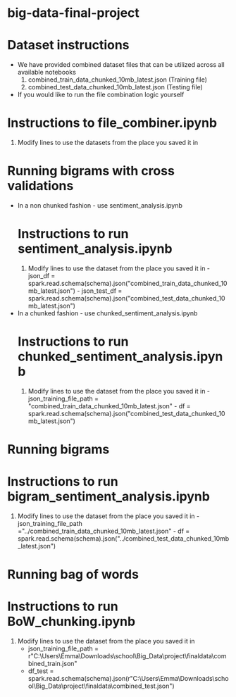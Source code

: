 # big-data-final-project
# Dataset instructions
- We have provided combined dataset files that can be utilized across all available notebooks
    1. combined_train_data_chunked_10mb_latest.json (Training file)
    2. combined_test_data_chunked_10mb_latest.json (Testing file)
- If you would like to run the file combination logic yourself
# Instructions to file_combiner.ipynb
1. Modify lines to use the datasets from the place you saved it in




# Running bigrams with cross validations 
- In a non chunked fashion - use sentiment_analysis.ipynb
    # Instructions to run sentiment_analysis.ipynb
    1. Modify lines to use the dataset from the place you saved it in 
            - json_df = spark.read.schema(schema).json("combined_train_data_chunked_10mb_latest.json")
            - json_test_df = spark.read.schema(schema).json("combined_test_data_chunked_10mb_latest.json")
- In a chunked fashion - use chunked_sentiment_analysis.ipynb
    # Instructions to run chunked_sentiment_analysis.ipynb
    1.  Modify lines to use the dataset from the place you saved it in 
            - json_training_file_path = "combined_train_data_chunked_10mb_latest.json"
            - df = spark.read.schema(schema).json("combined_test_data_chunked_10mb_latest.json")


# Running bigrams
# Instructions to run bigram_sentiment_analysis.ipynb
  1.  Modify lines to use the dataset from the place you saved it in 
            - json_training_file_path ="../combined_train_data_chunked_10mb_latest.json"
            - df = spark.read.schema(schema).json("../combined_test_data_chunked_10mb_latest.json")


# Running bag of words
# Instructions to run BoW_chunking.ipynb
 1. Modify lines to use the dataset from the place you saved it in
    - json_training_file_path = r"C:\Users\Emma\Downloads\school\Big_Data\project\finaldata\combined_train.json"
    - df_test = spark.read.schema(schema).json(r"C:\Users\Emma\Downloads\school\Big_Data\project\finaldata\combined_test.json")


